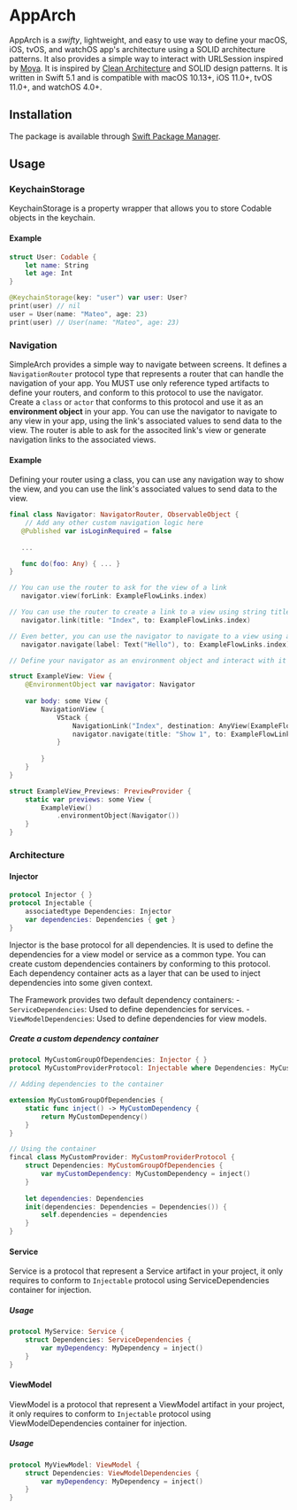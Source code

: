 # AppArch

AppArch is a *swifty*, lightweight, and easy to use way to define your macOS, iOS, tvOS, and watchOS app's architecture using a SOLID architecture patterns. It also provides a simple way to interact with URLSession inspired by [Moya](https://github.com/Moya/Moya). It is inspired by [Clean Architecture](https://blog.cleancoder.com/uncle-bob/2012/08/13/the-clean-architecture.html) and SOLID design patterns. It is written in Swift 5.1 and is compatible with macOS 10.13+, iOS 11.0+, tvOS 11.0+, and watchOS 4.0+.

## Installation
The package is available through [Swift Package Manager](https://swift.org/package-manager/).


## Usage
### KeychainStorage
KeychainStorage is a property wrapper that allows you to store Codable objects in the keychain.
 
#### Example
```swift
struct User: Codable {
    let name: String
    let age: Int
}

@KeychainStorage(key: "user") var user: User?
print(user) // nil
user = User(name: "Mateo", age: 23)
print(user) // User(name: "Mateo", age: 23)
```
    
### Navigation
SimpleArch provides a simple way to navigate between screens. It defines a `NavigationRouter` protocol type that represents a router that can handle the navigation of your app. You MUST use only reference typed artifacts to define your routers, and conform to this protocol to use the navigator. Create a `class` or `actor` that conforms to this protocol and use it as an __environment object__ in your app. You can use the navigator to navigate to any view in your app, using the link's associated values to send data to the view. The router is able to ask for the associted link's view or generate navigation links to the associated views.

#### Example
 Defining your router using a class, you can use any navigation way to show the view, and you can use the link's associated values to send data to the view.
    
 ```swift
 final class Navigator: NavigatorRouter, ObservableObject {
     // Add any other custom navigation logic here
    @Published var isLoginRequired = false
    
    ...
 
    func do(foo: Any) { ... }
 }
 
 // You can use the router to ask for the view of a link
    navigator.view(forLink: ExampleFlowLinks.index)

 // You can use the router to create a link to a view using string title
    navigator.link(title: "Index", to: ExampleFlowLinks.index)
 
 // Even better, you can use the navigator to navigate to a view using a view.
    navigator.navigate(label: Text("Hello"), to: ExampleFlowLinks.index)
 
 // Define your navigator as an environment object and interact with it in your views
 
 struct ExampleView: View {
     @EnvironmentObject var navigator: Navigator
     
     var body: some View {
         NavigationView {
             VStack {
                 NavigationLink("Index", destination: AnyView(ExampleFlowLinks.index.view))
                 navigator.navigate(title: "Show 1", to: ExampleFlowLinks.show(1))
             }
             
         }
     }
 }

 struct ExampleView_Previews: PreviewProvider {
     static var previews: some View {
         ExampleView()
             .environmentObject(Navigator())
     }
 }
 ```
### Architecture
#### Injector
```swift
protocol Injector { }
protocol Injectable {
    associatedtype Dependencies: Injector
    var dependencies: Dependencies { get }
}
```

Injector is the base protocol for all dependencies. It is used to define the dependencies for a view model or service as a common type. You can create custom dependencies containers by conforming to this protocol. Each dependency container acts as a layer that can be used to inject dependencies into some given context.

The Framework provides two default dependency containers:
    - `ServiceDependencies`: Used to define dependencies for services.
    - `ViewModelDependencies`: Used to define dependencies for view models.
 
##### Create a custom dependency container
```swift
protocol MyCustomGroupOfDependencies: Injector { }
protocol MyCustomProviderProtocol: Injectable where Dependencies: MyCustomGroupOfDependencies { }

// Adding dependencies to the container

extension MyCustomGroupOfDependencies {
    static func inject() -> MyCustomDependency {
        return MyCustomDependency()
    }
}

// Using the container
fincal class MyCustomProvider: MyCustomProviderProtocol {
    struct Dependencies: MyCustomGroupOfDependencies {
        var myCustomDependency: MyCustomDependency = inject()
    }
    
    let dependencies: Dependencies
    init(dependencies: Dependencies = Dependencies()) {
        self.dependencies = dependencies
    }
}

```
#### Service
Service is a protocol that represent a Service artifact in your project, it only requires to conform to `Injectable` protocol using ServiceDependencies container for injection.
     
##### Usage
```swift
protocol MyService: Service {
    struct Dependencies: ServiceDependencies {
        var myDependency: MyDependency = inject()
    }
}
```

#### ViewModel
ViewModel is a protocol that represent a ViewModel artifact in your project, it only requires to conform to `Injectable` protocol using ViewModelDependencies container for injection.

##### Usage
```swift
protocol MyViewModel: ViewModel {
    struct Dependencies: ViewModelDependencies {
        var myDependency: MyDependency = inject()
    }
}
```
